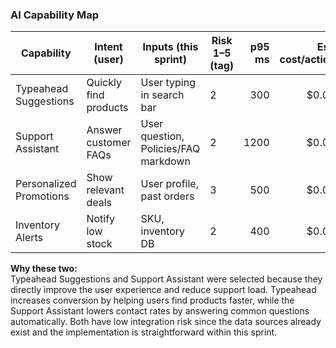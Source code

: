 ### AI Capability Map

| Capability | Intent (user) | Inputs (this sprint) | Risk 1–5 (tag) | p95 ms | Est. cost/action | Fallback | Selected |
|---|---|---|---|---:|---:|---|:---:|
| Typeahead Suggestions | Quickly find products | User typing in search bar | 2 | 300 | $0.01 | Show top 5 popular products | Yes |
| Support Assistant | Answer customer FAQs | User question, Policies/FAQ markdown | 2 | 1200 | $0.05 | Show FAQ page | Yes |
| Personalized Promotions | Show relevant deals | User profile, past orders | 3 | 500 | $0.03 | Default promotion banner | No |
| Inventory Alerts | Notify low stock | SKU, inventory DB | 2 | 400 | $0.02 | No alert | No |

**Why these two:**  
Typeahead Suggestions and Support Assistant were selected because they directly improve the user experience and reduce support load. 
Typeahead increases conversion by helping users find products faster, while the Support Assistant lowers contact rates by answering common questions automatically. Both have low integration risk since the data sources already exist and the implementation is straightforward within this sprint.
